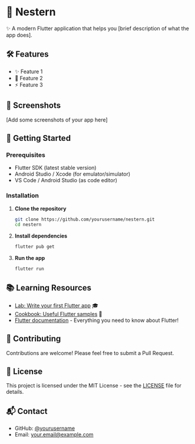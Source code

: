 # 🚀 Nestern

✨ A modern Flutter application that helps you [brief description of what the app does].

## 🛠️ Features

- ✨ Feature 1
- 🎨 Feature 2
- ⚡ Feature 3

## 📱 Screenshots

[Add some screenshots of your app here]

## 🚀 Getting Started

### Prerequisites

- Flutter SDK (latest stable version)
- Android Studio / Xcode (for emulator/simulator)
- VS Code / Android Studio (as code editor)

### Installation

1. **Clone the repository**
   ```bash
   git clone https://github.com/yourusername/nestern.git
   cd nestern
   ```

2. **Install dependencies**
   ```bash
   flutter pub get
   ```

3. **Run the app**
   ```bash
   flutter run
   ```

## 📚 Learning Resources

- [Lab: Write your first Flutter app](https://docs.flutter.dev/get-started/codelab) 🎓
- [Cookbook: Useful Flutter samples](https://docs.flutter.dev/cookbook) 📖
- [Flutter documentation](https://docs.flutter.dev/) - Everything you need to know about Flutter!

## 🤝 Contributing

Contributions are welcome! Please feel free to submit a Pull Request.

## 📄 License

This project is licensed under the MIT License - see the [LICENSE](LICENSE) file for details.

## 📬 Contact

- GitHub: [@yourusername](https://github.com/yourusername)
- Email: your.email@example.com
